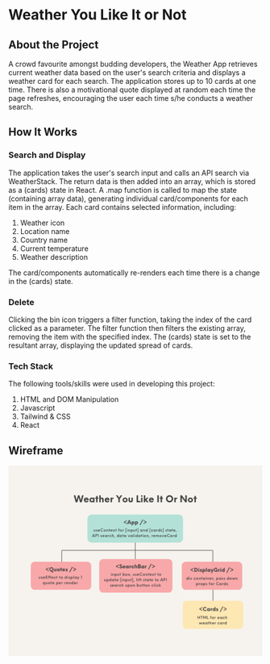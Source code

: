 # Weather You Like It or Not

## About the Project

A crowd favourite amongst budding developers, the Weather App retrieves current weather data based on the user's search criteria and displays a weather card for each search. The application stores up to 10 cards at one time. There is also a motivational quote displayed at random each time the page refreshes, encouraging the user each time s/he conducts a weather search.

## How It Works

### Search and Display

The application takes the user's search input and calls an API search via WeatherStack. The return data is then added into an array, which is stored as a (cards) state in React. A .map function is called to map the state (containing array data), generating individual card/components for each item in the array. Each card contains selected information, including:

1. Weather icon
2. Location name
3. Country name
4. Current temperature
5. Weather description

The card/components automatically re-renders each time there is a change in the (cards) state.

### Delete

Clicking the bin icon triggers a filter function, taking the index of the card clicked as a parameter. The filter function then filters the existing array, removing the item with the specified index. The (cards) state is set to the resultant array, displaying the updated spread of cards.

### Tech Stack

The following tools/skills were used in developing this project:

1. HTML and DOM Manipulation
2. Javascript
3. Tailwind & CSS
4. React

## Wireframe

![wireframe](/public/wireframe2.png)
